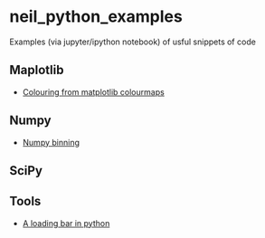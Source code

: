 # neil_python_examples
Examples (via jupyter/ipython notebook) of usful snippets of code


## Maplotlib

- [Colouring from matplotlib colourmaps](https://github.com/njcuk9999/neil_python_examples/blob/master/matplotlib/colour_from_colourmap.ipynb)

## Numpy

- [Numpy binning](https://github.com/njcuk9999/neil_python_examples/blob/master/numpy/numpy_bin_data.ipynb)

## SciPy

## Tools

- [A loading bar in python](https://github.com/njcuk9999/neil_python_examples/blob/master/tools/tqdm_forloop_bar.ipynb)